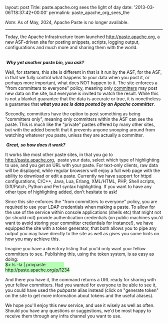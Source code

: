 
layout: post
Title: paste.apache.org sees the light of day
date: '2013-03-06T18:37:42+00:00'
permalink: paste_apache_org_sees_the

<em>Note</em>: As of May, 2024, Apache Paste is no longer available.

<hr/>
<p>Today, the Apache Infrastructure team launched <a href="http://paste.apache.org">http://paste.apache.org</a>, a new ASF-driven site for posting snippets, scripts, logging output, configurations and much more and sharing them with the world.
</p> 
  <p><br /><b><i>&nbsp;Why yet another paste bin, you ask?</i></b></p> 
  <p>Well, for starters, this site is different in that is it run by the ASF, for the ASF, in that we fully control what happens to your data when you post it, or perhaps more important, what does NOT happen to it. The site enforces a &quot;from committers to everyone&quot; policy, meaning only <u>committers</u> may post new data on the site, but everyone is invited to watch the result. While this is not a blanket guarantee that the data is accurate or true, it is nonetheless a guarantee that <i><b>what you see is data posted by an Apache committer</b></i>.</p> 
  <p>Secondly, committers have the option to post something as being &quot;committers only&quot;, meaning only committers within the ASF can see the paste. This is much like the &quot;private&quot; pastes offered by many other sites, but with the added benefit that it prevents anyone snooping around from watching whatever you paste, unless they are actually a committer.</p> 
  <p> </p> 
  <p><b><i>&nbsp;Great, so how does it work?</i></b></p> 
  <p> It works like most other paste sites, in that you go to <a href="http://paste.apache.org">http://paste.apache.org,</a>&nbsp; paste your data, select which type of highlighting to use, and you get an URL with your paste. For text-only clients, raw data will be displayed, while regular browsers will enjoy a full web page with the ability to download or edit a paste. Currently we have support for httpd configurations, C/C++, Java, Lua, Erlang, XML/HTML, PHP, Shell scripts, Diff/Patch, Python and Perl syntax highlighting. If you want to have any other type of highlighting added, don't hesitate to ask!<br /></p> 
  <p>Since this site enforces the &quot;from committers to everyone&quot; policy, you are required to use your LDAP credentials when making a paste. To allow for the use of the service within console applications (shells etc) that might not (or should not) provide authentication credentials (on public machines you'd want to avoid storing your committer credentials for instance!), we have equipped the site with a token generator, that both allows you to pipe any output you may have directly to the site as well as gives you some hints on how you may achieve this.</p> 
  <p>Imagine you have a directory listing that you'd only want your fellow committers to see. Publishing this, using the token system, is as easy as doing:<br /><span style="background-color: #b5ffb4;">$&gt; ls -la | privpaste&nbsp;&nbsp;&nbsp;&nbsp;&nbsp;&nbsp;&nbsp;&nbsp;&nbsp;&nbsp;&nbsp;&nbsp;&nbsp;&nbsp;&nbsp; <br />http://paste.apache.org/p/1234</span><br /></p> 
  <p>And there you have it, the command returns a URL ready for sharing with your fellow committers. Had you wanted for everyone to be able to see it, you could have used the <i>pubpaste</i> alias instead (click on &quot;generate token&quot; on the site to get more information about tokens and the useful aliases).</p> 
  <p> </p> 
  <p> We hope you'll enjoy this new service, and use it wisely as well as often. Should you have any questions or suggestions, we'd be most happy to receive them through any infra channel you want to use. <br /></p> 
  <p><br /></p> 
  <p> <br /></p>
